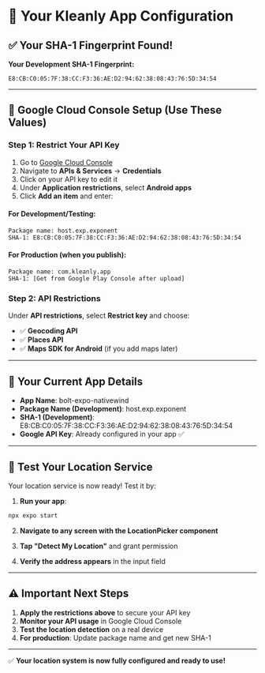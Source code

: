 # 🔐 **Your Kleanly App Configuration**

## ✅ **Your SHA-1 Fingerprint Found!**

**Your Development SHA-1 Fingerprint:**
```
E8:CB:C0:05:7F:38:CC:F3:36:AE:D2:94:62:38:08:43:76:5D:34:54
```

---

## 🚀 **Google Cloud Console Setup (Use These Values)**

### **Step 1: Restrict Your API Key**

1. Go to [Google Cloud Console](https://console.cloud.google.com/)
2. Navigate to **APIs & Services** → **Credentials**
3. Click on your API key to edit it
4. Under **Application restrictions**, select **Android apps**
5. Click **Add an item** and enter:

#### **For Development/Testing:**
```
Package name: host.exp.exponent
SHA-1: E8:CB:C0:05:7F:38:CC:F3:36:AE:D2:94:62:38:08:43:76:5D:34:54
```

#### **For Production (when you publish):**
```
Package name: com.kleanly.app
SHA-1: [Get from Google Play Console after upload]
```

### **Step 2: API Restrictions**
Under **API restrictions**, select **Restrict key** and choose:
- ✅ **Geocoding API**
- ✅ **Places API**
- ✅ **Maps SDK for Android** (if you add maps later)

---

## 📱 **Your Current App Details**

- **App Name**: bolt-expo-nativewind
- **Package Name (Development)**: host.exp.exponent
- **SHA-1 (Development)**: E8:CB:C0:05:7F:38:CC:F3:36:AE:D2:94:62:38:08:43:76:5D:34:54
- **Google API Key**: Already configured in your app ✅

---

## 🧪 **Test Your Location Service**

Your location service is now ready! Test it by:

1. **Run your app**:
```bash
npx expo start
```

2. **Navigate to any screen with the LocationPicker component**

3. **Tap "Detect My Location"** and grant permission

4. **Verify the address appears** in the input field

---

## ⚠️ **Important Next Steps**

1. **Apply the restrictions above** to secure your API key
2. **Monitor your API usage** in Google Cloud Console
3. **Test the location detection** on a real device
4. **For production**: Update package name and get new SHA-1

---

✅ **Your location system is now fully configured and ready to use!**
